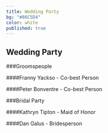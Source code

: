 ```yaml
---
title: Wedding Party
bg: "#86C5D4"
color: white
published: true
---
```


## Wedding Party

###Groomspeople

####Franny Yackso - Co-best Person

####Peter Bonventre - Co-best Person


###Bridal Party

####Kathryn Tipton -  Maid of Honor

####Dan Galus - Bridesperson
